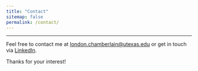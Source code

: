 ```yaml
---
title: "Contact"
sitemap: false
permalink: /contact/
---
```

------
Feel free to contact me at <london.chamberlain@utexas.edu> or get in touch via [LinkedIn](https://www.linkedin.com/in/londonchamberlain). 

Thanks for your interest!
